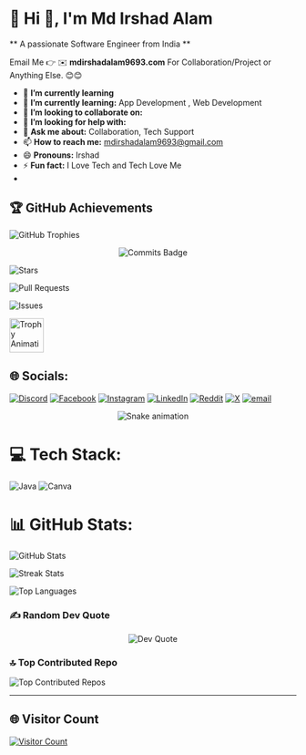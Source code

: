 # 💫 Hi 👋, I'm Md Irshad Alam
** A passionate Software Engineer from India **

Email Me 👉 ✉️ **mdirshadalam9693.com** For Collaboration/Project or Anything Else. 😊😊
 
- 🔭 **I’m currently learning** 
- 🌱 **I’m currently learning:** App Development , Web Development
- 👯 **I’m looking to collaborate on:** 
- 🤔 **I’m looking for help with:**
- 💬 **Ask me about:** Collaboration, Tech Support
- 📫 **How to reach me:** mdirshadalam9693@gmail.com
- 😄 **Pronouns:** Irshad
- ⚡ **Fun fact:** I Love Tech and Tech Love Me
-

## 🏆 GitHub Achievements

![GitHub Trophies](https://github-profile-trophy.vercel.app/?username=Md-Irshad-Alam-01&theme=radical&no-frame=false&no-bg=true&margin-w=4)


<p align="center">
  <!-- Trophy 1: Commit streak -->
  <img src="https://img.shields.io/badge/Commits-Active-blue?style=for-the-badge&logo=github&logoColor=white" alt="Commits Badge" />

  <!-- Trophy 2: Stars -->
  ![Stars](https://img.shields.io/badge/Stars-🌟-yellow?style=for-the-badge&logo=github&logoColor=white)

  <!-- Trophy 3: Pull Requests -->
  ![Pull Requests](https://img.shields.io/badge/Pull%20Requests-Open-green?style=for-the-badge&logo=github&logoColor=white)

  <!-- Trophy 4: Issues -->
  ![Issues](https://img.shields.io/badge/Issues-Tracked-red?style=for-the-badge&logo=github&logoColor=white)

  <!-- Animated trophy GIF -->
  <img src="https://media.giphy.com/media/3oEjI6SIIHBdRxXI40/giphy.gif" width="60" alt="Trophy Animation"/>
</p>




## 🌐 Socials:
[![Discord](https://img.shields.io/badge/Discord-%237289DA.svg?logo=discord&logoColor=white)](https://discord.gg/md_irshad_alam) 
[![Facebook](https://img.shields.io/badge/Facebook-%231877F2.svg?logo=Facebook&logoColor=white)](https://facebook.com/https://www.facebook.com/share/1ZbS77FRat/) 
[![Instagram](https://img.shields.io/badge/Instagram-%23E4405F.svg?logo=Instagram&logoColor=white)](https://instagram.com/md_irshad__alam) 
[![LinkedIn](https://img.shields.io/badge/LinkedIn-%230077B5.svg?logo=linkedin&logoColor=white)](https://linkedin.com/in/https://www.linkedin.com/in/md-irshad-alam-ia) 
[![Reddit](https://img.shields.io/badge/Reddit-%23FF4500.svg?logo=Reddit&logoColor=white)](https://reddit.com/user/u/md_irshad__alam) 
[![X](https://img.shields.io/badge/X-black.svg?logo=X&logoColor=white)](https://x.com/@Md_Irshad__Alam) 
[![email](https://img.shields.io/badge/Email-D14836?logo=gmail&logoColor=white)](mailto:mdirshadalam9693@gmail.com) 

<!-- Snake Game Repo View -->

<div align="center">
  <img src="https://profile-readme-generator.com/assets/snake.svg" alt="Snake animation" />
</div>


# 💻 Tech Stack:
![Java](https://img.shields.io/badge/java-%23ED8B00.svg?style=for-the-badge&logo=openjdk&logoColor=white) ![Canva](https://img.shields.io/badge/Canva-%2300C4CC.svg?style=for-the-badge&logo=Canva&logoColor=white)


# 📊 GitHub Stats:
![GitHub Stats](https://github-readme-stats.vercel.app/api?username=Md-Irshad-Alam-01&theme=dark&hide_border=false&include_all_commits=true&count_private=true)

![Streak Stats](https://nirzak-streak-stats.vercel.app/?user=Md-Irshad-Alam-01&theme=dark&hide_border=false)

![Top Languages](https://github-readme-stats.vercel.app/api/top-langs/?username=Md-Irshad-Alam-01&theme=dark&hide_border=false&include_all_commits=true&count_private=true&layout=compact)



### ✍️ Random Dev Quote
<p align="center">
  <img src="https://quotes-github-readme.vercel.app/api?type=horizontal&theme=radical" alt="Dev Quote" />
</p>

### 🔝 Top Contributed Repo
<!-- Top 5 Contributed Repositories -->
![Top Contributed Repos](https://github-contributor-stats.vercel.app/api?username=Md-Irshad-Alam-01&limit=5&theme=dark&combine_all_yearly_contributions=true)

---


## 🌐  Visitor Count

<a href="https://visitor-badge.laobi.icu/badge?page_id=Md-Irshad-Alam-01" target="_blank">
  <img src="https://visitor-badge.laobi.icu/badge?page_id=Md-Irshad-Alam-01&title=Visitors&title_color=ffffff&count_color=00ffff&icon_color=ff69b4" alt="Visitor Count"/>
</a>





<!-- Proudly created with GPRM ( https://gprm.itsvg.in ) -->
